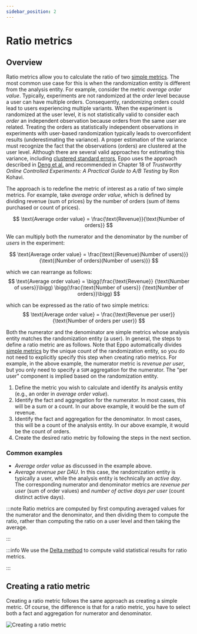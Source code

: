 ```yaml
---
sidebar_position: 2
---
```


# Ratio metrics
## Overview
Ratio metrics allow you to calculate the ratio of two [simple metrics](/data-management/metrics/simple-metric). The most common use case for this is when the randomization entity is different from the analysis entity. 
For example, consider the metric _average order value_. Typically, experiments are not randomized at the _order_ level because a user can have multiple orders. 
Consequently, randomizing orders could lead to users experiencing multiple variants. When the experiment is randomized at the user level, it is not statistically valid to consider each
_order_ an independent observation because orders from the same user are related. Treating the orders as statistically independent observations in experiments with user-based
randomization typically leads to overconfident results (underestimating the variance). A proper estimation of the variance must recognize the fact that the observations (orders) are clustered
at the user level. Although there are several valid approaches for estimating this variance, including [clustered standard errors](https://en.wikipedia.org/wiki/Clustered_standard_errors),
Eppo uses the approach described in [Deng et al.](https://alexdeng.github.io/public/files/kdd2018-dm.pdf) and recommended in 
Chapter 18 of _Trustworthy Online Controlled Experiments: A Practical Guide to A/B Testing_ by Ron Kohavi.


The approach is to redefine the metric of interest as a ratio of two simple metrics. For example, take _average order value_, which is defined by 
dividing revenue (sum of prices) by the number of orders (sum of items purchased or count of prices).


$$
\text{Average order value} = \frac{\text{Revenue}}{\text{Number of orders}}
$$

We can multiply both the numerator and the denominator by the number of _users_ in the experiment:

$$
\text{Average order value} = \frac{\text{(Revenue)(Number of users)}}{\text{(Number of orders)(Number of users)}}
$$

which we can rearrange as follows:
$$
\text{Average order value} = \bigg(\frac{\text{Revenue}} {\text{Number of users}}\bigg) \bigg(\frac{\text{Number of users}} {\text{Number of orders}}\bigg)
$$

which can be expressed as the ratio of two simple metrics:
$$
\text{Average order value} = \frac{\text{Revenue per user}}{\text{Number of orders per user}}
$$

Both the numerator and the denominator are simple metrics whose analysis entity matches the randomization entity (a user). In general, the steps to define a ratio metric are
as follows. Note that Eppo automatically divides [simple metrics](/data-management/metrics/simple-metric) by the unique count of the randomization entity, so you do not need to explicitly specify this
step when creating ratio metrics. For example, in the above example, the numerator metric is _revenue per user_, but you only need to specify a `SUM` aggregation for the numerator. The "per user" component is 
implied based on the randomization entity.

1. Define the metric you wish to calculate and identify its analysis entity (e.g., an order in _average order value_).
2. Identify the fact and aggregation for the numerator. In most cases, this will be a sum or a count. In our above example, it would be the sum of revenue.
3. Identify the fact and aggregation for the denominator. In most cases, this will be a count of the analysis entity. In our above example, it would be the count of orders.
4. Create the desired ratio metric by following the steps in the next section.

### Common examples
- _Average order value_ as discussed in the example above.
- _Average revenue per DAU_. In this case, the randomization entity is typically a user, while the analysis entity is technically an _active day_. The corresponding numerator and denominator metrics are _revenue per user_ (sum of order values) and _number of active days per user_ (count distinct active days).


:::note
Ratio metrics are computed by first computing averaged values for the numerator and the denominator, and then dividing them to compute the ratio, rather than computing the ratio on a user level and then taking the average.

:::

:::info
We use the [Delta method](/statistics/confidence-intervals/statistical-nitty-gritty) to compute valid statistical results for ratio metrics.

:::

## Creating a ratio metric

Creating a ratio metric follows the same approach as creating a simple metric.
Of course, the difference is that for a ratio metric, you have to select both a fact and aggregation for numerator and denominator.

![Creating a ratio metric](/img/data-management/metrics/create-ratio-metric.png)
